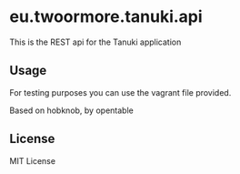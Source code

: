 # eu.twoormore.tanuki.api

This is the REST api for the Tanuki application

## Usage

For testing purposes you can use the vagrant file provided.

Based on hobknob, by opentable

## License

MIT License

